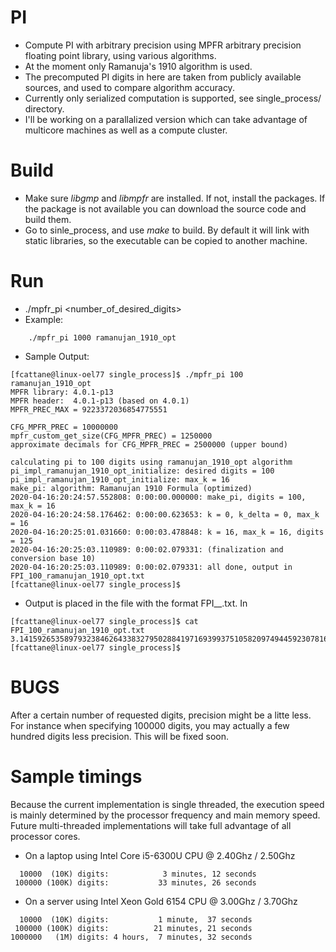 # PI
* Compute PI with arbitrary precision using MPFR arbitrary precision floating point library, using various algorithms.
* At the moment only Ramanuja's 1910 algorithm is used.
* The precomputed PI digits in here are taken from publicly available sources, and used to compare algorithm accuracy.
* Currently only serialized computation is supported, see single_process/ directory.
* I'll be working on a parallalized version which can take advantage of multicore machines as well as a compute cluster.

# Build
* Make sure *libgmp* and *libmpfr* are installed. If not, install the packages. If the package is not available you can download the source code and build them.
* Go to sinle_process, and use *make* to build. By default it will link with static libraries, so the executable can be copied to another machine.

# Run

* ./mpfr_pi <number_of_desired_digits> <algorithm>
* Example:
```
	./mpfr_pi 1000 ramanujan_1910_opt
```
* Sample Output:
```
[fcattane@linux-oel77 single_process]$ ./mpfr_pi 100 ramanujan_1910_opt
MPFR library: 4.0.1-p13   
MPFR header:  4.0.1-p13 (based on 4.0.1)
MPFR_PREC_MAX = 9223372036854775551

CFG_MPFR_PREC = 10000000
mpfr_custom_get_size(CFG_MPFR_PREC) = 1250000
approximate decimals for CFG_MPFR_PREC = 2500000 (upper bound)

calculating pi to 100 digits using ramanujan_1910_opt algorithm
pi_impl_ramanujan_1910_opt_initialize: desired digits = 100
pi_impl_ramanujan_1910_opt_initialize: max_k = 16
make_pi: algorithm: Ramanujan 1910 Formula (optimized)
2020-04-16:20:24:57.552808: 0:00:00.000000: make_pi, digits = 100, max_k = 16
2020-04-16:20:24:58.176462: 0:00:00.623653: k = 0, k_delta = 0, max_k = 16
2020-04-16:20:25:01.031660: 0:00:03.478848: k = 16, max_k = 16, digits = 125
2020-04-16:20:25:03.110989: 0:00:02.079331: (finalization and conversion base 10)
2020-04-16:20:25:03.110989: 0:00:02.079331: all done, output in FPI_100_ramanujan_1910_opt.txt
[fcattane@linux-oel77 single_process]$ 
```
* Output is placed in the file with the format FPI_<digits>_<algorithm>.txt. In 
```
[fcattane@linux-oel77 single_process]$ cat FPI_100_ramanujan_1910_opt.txt 
3.14159265358979323846264338327950288419716939937510582097494459230781640628620899862803482534211706
[fcattane@linux-oel77 single_process]$ 
```

# BUGS
After a certain number of requested digits, precision might be a litte less. For instance when specifying 100000 digits, you may actually a few hundred digits less precision. This will be fixed soon.

# Sample timings

Because the current implementation is single threaded, the execution speed is mainly determined by the processor frequency and main memory speed. Future multi-threaded implementations will take full advantage of all processor cores.

* On a laptop using Intel Core i5-6300U CPU @ 2.40Ghz / 2.50Ghz
```
  10000  (10K) digits:            3 minutes, 12 seconds
 100000 (100K) digits:           33 minutes, 26 seconds
```

* On a server using Intel Xeon Gold 6154 CPU @ 3.00Ghz / 3.70Ghz
```
  10000  (10K) digits:           1 minute,  37 seconds
 100000 (100K) digits:          21 minutes, 21 seconds
1000000   (1M) digits: 4 hours,  7 minutes, 32 seconds
```
